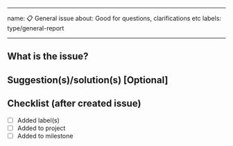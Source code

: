 <!-- markdownlint-disable -->
---
name: 📋 General issue
about: Good for questions, clarifications etc
labels: type/general-report

---

## What is the issue?

## Suggestion(s)/solution(s) [Optional]

## Checklist (after created issue)
- [ ] Added label(s)
- [ ] Added to project
- [ ] Added to milestone